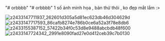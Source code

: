 "# orbbbb" 
"# orbbbb" 
1 số ảnh minh họa , bản thử thôi , ko đẹp mắt lắm :>

![z2433147711937_262601d305a5d81ec623db46d304629d](https://user-images.githubusercontent.com/47845610/114580836-68683d00-9ca9-11eb-9f42-6600e2758842.jpg) <br>
![z2433147717593_86cafb8274e786b0ce6a52a3f78e8db6](https://user-images.githubusercontent.com/47845610/114580844-6900d380-9ca9-11eb-9435-bf96d728537e.jpg) <br>
![z2433155387152_57422b34f0c53d8e9488abcbdb48f600](https://user-images.githubusercontent.com/47845610/114580851-6aca9700-9ca9-11eb-8301-0ebd8ed6c9ab.jpg) <br>
![z2433147724342_2991e8090fad27e0d412ceb39c7b0130](https://user-images.githubusercontent.com/47845610/114580857-6bfbc400-9ca9-11eb-9fe4-fa74374f005f.jpg) <br>



